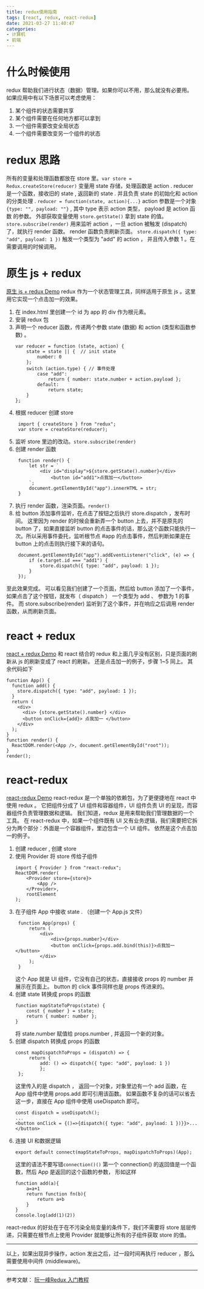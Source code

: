 ```yaml
---
title: redux使用指南
tags: [react, redux, react-redux]
date: 2021-03-27 11:40:47
categories:
- 计算机
- 前端
---
```


# 什么时候使用
redux 帮助我们进行状态（数据）管理。如果你可以不用，那么就没有必要用。
如果应用中有以下场景可以考虑使用：
1. 某个组件的状态需要共享
2. 某个组件需要在任何地方都可以拿到
3. 一个组件需要改变全局状态
4. 一个组件需要改变另一个组件的状态

# redux 思路
所有的变量和处理函数都放在 store 里。`var store = Redux.createStore(reducer)`
变量用 state 存储，处理函数是 action . reducer 是一个函数，接收旧的 state , 返回新的 state . 并且负责 state 的初始化和 action 的分类处理 . `reducer = function(state, action){...}`
action 参数是一个对象 `{type: "", payload: ""}` , 其中 type 表示 action 类型， payload 是 action 函数 的参数。
外部获取变量使用 `store.getState()` 拿到 state 的值。
`store.subscribe(render)` 用来监听 action ，一旦 action 被触发 (dispatch) 了，就执行 render 函数。 render 函数负责刷新页面。
`store.dispatch({ type: "add", payload: 1 })` 触发一个类型为 "add" 的 action ， 并且传入参数 1 。在需要调用的时候调用。

# 原生 js + redux
[原生 js + redux Demo](https://codesandbox.io/s/redux-with-js-uon9m?file=/src/index.js)
redux 作为一个状态管理工具，同样适用于原生 js 。这里用它实现一个点击加一的效果。
1. 在 index.html 里创建一个 id 为 app 的 div 作为根元素。
2. 安装 redux 包
3. 声明一个 reducer 函数，传递两个参数 state (数据) 和 action (类型和函数参数) 。
    ```
    var reducer = function (state, action) {
        state = state || {  // init state
            number: 0
        };
        switch (action.type) { // 事件处理
            case "add":
                return { number: state.number + action.payload };
            default:
                return state;
        }
    };
    ```
4. 根据 reducer 创建 store
   ```
    import { createStore } from "redux";
    var store = createStore(reducer);
   ```
5. 监听 store 里边的改动。`store.subscribe(render)`
6. 创建 render 函数
   ```
    function render() {
        let str = `
            <div id="display">${store.getState().number}</div>
                <button id="add1">点我加一</button>
        `;
        document.getElementById("app").innerHTML = str;
    }
   ```
7. 执行 render 函数，渲染页面。`render()`
8. 给 button 添加事件监听，在点击了按钮之后执行 store.dispatch ，发布时间。
   这里因为 render 的时候会重新弄一个 button 上去，并不是原先的 button 了，如果直接监听 button 的点击事件的话，那么这个函数只能执行一次。所以采用事件委托，监听根节点 #app 的点击事件，然后判断如果是在 button 上的点击则执行接下来的语句。
   ```
    document.getElementById("app").addEventListener("click", (e) => {
        if (e.target.id === "add1") {
            store.dispatch({ type: "add", payload: 1 });
        }
    });
   ```
至此效果完成。
可以看见我们创建了一个页面，然后给 button 添加了一个事件，如果点击了这个按钮，就发布（ dispatch ） 一个类型为 add 、 参数为 1 的事件。
而 store.subscribe(render) 监听到了这个事件，并在响应之后调用 render 函数，从而刷新页面。

# react + redux
[react + redux Demo](https://codesandbox.io/s/redux-with-react-vfq19?file=/src/index.js)
和 react 结合的 redux 和上面几乎没有区别，只是页面的刷新从 js 的刷新变成了 react 的刷新。
还是点击加一的例子，步骤 1~5 同上。
其余代码如下
```
function App() {
  function add() {
    store.dispatch({ type: "add", payload: 1 });
  }
  return (
    <div>
      <div> {store.getState().number} </div>
      <button onClick={add}> 点我加一 </button>
    </div>
  );
}
function render() {
  ReactDOM.render(<App />, document.getElementById("root"));
}
render();
```

# react-redux
[react-redux Demo](https://codesandbox.io/s/react-redux-ko0b1?file=/src/App.js)
react-redux 是一个单独的依赖包，为了更便捷地在 react 中使用 redux 。
它把组件分成了 UI 组件和容器组件，UI 组件负责 UI 的呈现，而容器组件负责管理数据和逻辑。
我们知道，redux 是用来帮助我们管理数据的一个工具。
在 react-redux 中，如果一个组件既有 UI 又有业务逻辑，我们需要把它拆分为两个部分：外面是一个容器组件，里边包含一个 UI 组件。
依然是这个点击加一的例子。
1. 创建 reducer , 创建 store
2. 使用 Provider 将 store 传给子组件
    ```
    import { Provider } from "react-redux";
    ReactDOM.render(
        <Provider store={store}>
            <App />
        </Provider>,
        rootElement
    );
    ```
3. 在子组件 App 中接收 state . （创建一个 App.js 文件）
   ```
    function App(props) {
        return (
            <div>
                <div>{props.number}</div>
                <button onClick={props.add.bind(this)}>点我加一</button>
            </div>
        );
    }
   ```
   这个 App 就是 UI 组件，它没有自己的状态，直接接收 props 的 number 并展示在页面上。
   button 的 click 事件同样也是 props 传进来的。
4. 创建 state 转换成 props 的函数
    ```
    function mapStateToProps(state) {
        const { number } = state;
        return { number: number };
    }
    ```
    将 state.number 赋值给 props.number , 并返回一个新的对象。
5. 创建 dispatch 转换成 props 的函数
   ```
   const mapDispatchToProps = (dispatch) => {
        return {
            add: () => dispatch({ type: "add", payload: 1 })
            };
    };
    ```
    这里传入的是 dispatch ， 返回一个对象，对象里边有一个 add 函数，在 App 组件中使用 props.add 即可引用该函数。
    如果函数不复杂的话可以省去这一步，直接在 App 组件中使用 useDispatch 即可。
    ```
    const dispatch = useDispatch();
    ...
    <button onClick = {()=>{dispatch({ type: "add", payload: 1 })}}>...</button>
    ```
6. 连接 UI 和数据逻辑
    ```
    export default connect(mapStateToProps, mapDispatchToProps)(App);
    ```
    这里的语法不要写错`connection()()`
    第一个 connection() 的返回值是一个函数，然后 App 是返回的这个函数的参数，
    形如这样
    ```
    function add(a){
        a=a+1
        return function fn(b){
            return a+b
        }
    }
    console.log(add(1)(2))
    ```
react-redux 的好处在于在不污染全局变量的条件下，我们不需要将 store 层层传递，只需要在根节点上使用 Provider 就能够让所有的子组件获取 store 的值。

---------

以上，如果出现异步操作，action 发出之后，过一段时间再执行 reducer ，那么需要使用中间件 (middleware)。

---------

参考文献：
[阮一峰Redux 入门教程](http://www.ruanyifeng.com/blog/2016/09/redux_tutorial_part_three_react-redux.html)
